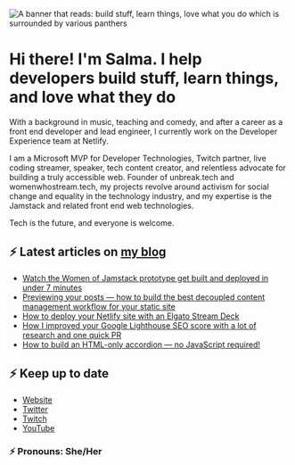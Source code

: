 ![A banner that reads: build stuff, learn things, love what you do which is surrounded by various panthers](https://static-cdn.jtvnw.net/jtv_user_pictures/team-theclaw-banner_image-b35a075e7b424e7bb4f666f881be0244-640x125.png)

# Hi there! I'm Salma. I help developers build stuff, learn things, and love what they do

With a background in music, teaching and comedy, and after a career as a front end developer and lead engineer, I currently work on the Developer Experience team at Netlify.

I am a Microsoft MVP for Developer Technologies, Twitch partner, live coding streamer, speaker, tech content creator, and relentless advocate for building a truly accessible web. Founder of unbreak.tech and womenwhostream.tech, my projects revolve around activism for social change and equality in the technology industry, and my expertise is the Jamstack and related front end web technologies.

Tech is the future, and everyone is welcome.

## ⚡️ Latest articles on [my blog](https://whitep4nth3r.com)

<!-- BLOG-POST-LIST:START -->
- [Watch the Women of Jamstack prototype get built and deployed in under 7 minutes](https://whitep4nth3r.com/blog/women-of-jamstack-prototype-eleventy/)
- [Previewing your posts — how to build the best decoupled content management workflow for your static site](https://whitep4nth3r.com/blog/previewing-posts-best-decoupled-content-management-workflow-for-your-static-site/)
- [How to deploy your Netlify site with an Elgato Stream Deck](https://whitep4nth3r.com/blog/how-to-deploy-your-netlify-site-with-an-elgato-stream-deck/)
- [How I improved your Google Lighthouse SEO score with a lot of research and one quick PR](https://whitep4nth3r.com/blog/improved-google-lighthouse-seo-score/)
- [How to build an HTML-only accordion — no JavaScript required!](https://whitep4nth3r.com/blog/how-to-build-html-accordion-no-javascript/)
<!-- BLOG-POST-LIST:END -->

## ⚡️ Keep up to date

- [Website](https://whitep4nth3r.com/?utm_source=github)
- [Twitter](https://twitter.com/whitep4nth3r)
- [Twitch](https://twitch.tv/whitep4nth3r)
- [YouTube](https://www.youtube.com/channel/UCiGFO97qgxZEbbg43mZSeyg)

### ⚡️ Pronouns: She/Her
